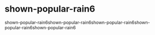 # shown-popular-rain6
shown-popular-rain6shown-popular-rain6shown-popular-rain6shown-popular-rain6shown-popular-rain6
